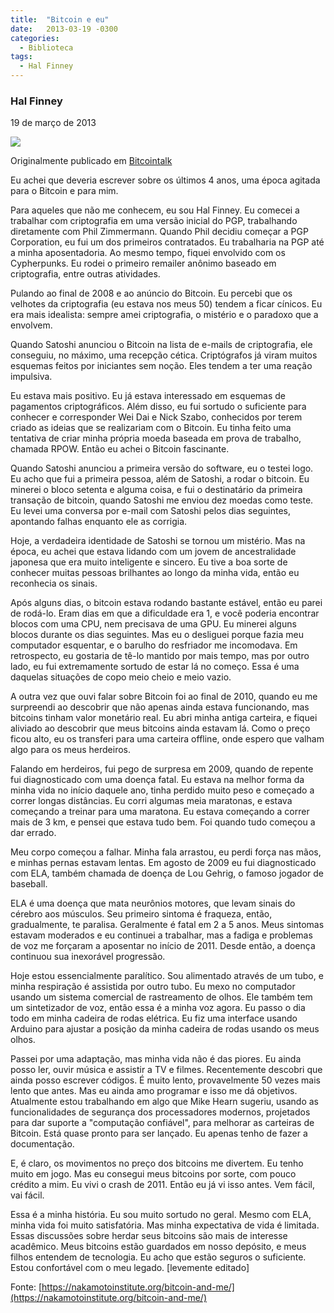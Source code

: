 ```yaml
---
title:  "Bitcoin e eu"
date:   2013-03-19 -0300
categories:
  - Biblioteca
tags:
  - Hal Finney
---
```



### Hal Finney  
19 de março de 2013

![](https://nakamotoinstitute.org/static/img/docs/bitcoin-and-me/hal-finney.jpg)

Originalmente publicado em [Bitcointalk](https://bitcointalk.org/index.php?topic=155054.msg1643833#msg1643833)

Eu achei que deveria escrever sobre os últimos 4 anos, uma época agitada para o Bitcoin e para mim.

Para aqueles que não me conhecem, eu sou Hal Finney. Eu comecei a trabalhar com criptografia em uma versão inicial do PGP, trabalhando diretamente com Phil Zimmermann. Quando Phil decidiu começar a PGP Corporation, eu fui um dos primeiros contratados. Eu trabalharia na PGP até a minha aposentadoria. Ao mesmo tempo, fiquei envolvido com os Cypherpunks. Eu rodei o primeiro remailer anônimo baseado em criptografia, entre outras atividades.

Pulando ao final de 2008 e ao anúncio do Bitcoin. Eu percebi que os velhotes da criptografia (eu estava nos meus 50) tendem a ficar cínicos. Eu era mais idealista: sempre amei criptografia, o mistério e o paradoxo que a envolvem.

Quando Satoshi anunciou o Bitcoin na lista de e-mails de criptografia, ele conseguiu, no máximo, uma recepção cética. Criptógrafos já viram muitos esquemas feitos por iniciantes sem noção. Eles tendem a ter uma reação impulsiva.

Eu estava mais positivo. Eu já estava interessado em esquemas de pagamentos criptográficos. Além disso, eu fui sortudo o suficiente para conhecer e corresponder Wei Dai e Nick Szabo, conhecidos por terem criado as ideias que se realizariam com o Bitcoin. Eu tinha feito uma tentativa de criar minha própria moeda baseada em prova de trabalho, chamada RPOW. Então eu achei o Bitcoin fascinante.

Quando Satoshi anunciou a primeira versão do software, eu o testei logo. Eu acho que fui a primeira pessoa, além de Satoshi, a rodar o bitcoin. Eu minerei o bloco setenta e alguma coisa, e fui o destinatário da primeira transação de bitcoin, quando Satoshi me enviou dez moedas como teste. Eu levei uma conversa por e-mail com Satoshi pelos dias seguintes, apontando falhas enquanto ele as corrigia.

Hoje, a verdadeira identidade de Satoshi se tornou um mistério. Mas na época, eu achei que estava lidando com um jovem de ancestralidade japonesa que era muito inteligente e sincero. Eu tive a boa sorte de conhecer muitas pessoas brilhantes ao longo da minha vida, então eu reconhecia os sinais.

Após alguns dias, o bitcoin estava rodando bastante estável, então eu parei de rodá-lo. Eram dias em que a dificuldade era 1, e você poderia encontrar blocos com uma CPU, nem precisava de uma GPU. Eu minerei alguns blocos durante os dias seguintes. Mas eu o desliguei porque fazia meu computador esquentar, e o barulho do resfriador me incomodava. Em retrospecto, eu gostaria de tê-lo mantido por mais tempo, mas por outro lado, eu fui extremamente sortudo de estar lá no começo. Essa é uma daquelas situações de copo meio cheio e meio vazio.

A outra vez que ouvi falar sobre Bitcoin foi ao final de 2010, quando eu me surpreendi ao descobrir que não apenas ainda estava funcionando, mas bitcoins tinham valor monetário real. Eu abri minha antiga carteira, e fiquei aliviado ao descobrir que meus bitcoins ainda estavam lá. Como o preço ficou alto, eu os transferi para uma carteira offline, onde espero que valham algo para os meus herdeiros.

Falando em herdeiros, fui pego de surpresa em 2009, quando de repente fui diagnosticado com uma doença fatal. Eu estava na melhor forma da minha vida no início daquele ano, tinha perdido muito peso e começado a correr longas distâncias. Eu corri algumas meia maratonas, e estava começando a treinar para uma maratona. Eu estava começando a correr mais de 3 km, e pensei que estava tudo bem. Foi quando tudo começou a dar errado.

Meu corpo começou a falhar. Minha fala arrastou, eu perdi força nas mãos, e minhas pernas estavam lentas. Em agosto de 2009 eu fui diagnosticado com ELA, também chamada de doença de Lou Gehrig, o famoso jogador de baseball.

ELA é uma doença que mata neurônios motores, que levam sinais do cérebro aos músculos. Seu primeiro sintoma é fraqueza, então, gradualmente, te paralisa. Geralmente é fatal em 2 a 5 anos. Meus sintomas estavam moderados e eu continuei a trabalhar, mas a fadiga e problemas de voz me forçaram a aposentar no início de 2011\. Desde então, a doença continuou sua inexorável progressão.

Hoje estou essencialmente paralítico. Sou alimentado através de um tubo, e minha respiração é assistida por outro tubo. Eu mexo no computador usando um sistema comercial de rastreamento de olhos. Ele também tem um sintetizador de voz, então essa é a minha voz agora. Eu passo o dia todo em minha cadeira de rodas elétrica. Eu fiz uma interface usando Arduino para ajustar a posição da minha cadeira de rodas usando os meus olhos.

Passei por uma adaptação, mas minha vida não é das piores. Eu ainda posso ler, ouvir música e assistir a TV e filmes. Recentemente descobri que ainda posso escrever códigos. É muito lento, provavelmente 50 vezes mais lento que antes. Mas eu ainda amo programar e isso me dá objetivos. Atualmente estou trabalhando em algo que Mike Hearn sugeriu, usando as funcionalidades de segurança dos processadores modernos, projetados para dar suporte a "computação confiável", para melhorar as carteiras de Bitcoin. Está quase pronto para ser lançado. Eu apenas tenho de fazer a documentação.

E, é claro, os movimentos no preço dos bitcoins me divertem. Eu tenho muito em jogo. Mas eu consegui meus bitcoins por sorte, com pouco crédito a mim. Eu vivi o crash de 2011\. Então eu já vi isso antes. Vem fácil, vai fácil.

Essa é a minha história. Eu sou muito sortudo no geral. Mesmo com ELA, minha vida foi muito satisfatória. Mas minha expectativa de vida é limitada. Essas discussões sobre herdar seus bitcoins são mais de interesse acadêmico. Meus bitcoins estão guardados em nosso depósito, e meus filhos entendem de tecnologia. Eu acho que estão seguros o suficiente. Estou confortável com o meu legado. [levemente editado]

Fonte: [https://nakamotoinstitute.org/bitcoin-and-me/](https://nakamotoinstitute.org/bitcoin-and-me/)
